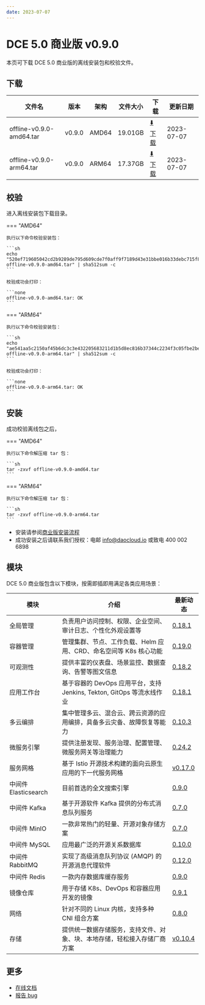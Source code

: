 ```yaml
---
date: 2023-07-07
---
```


# DCE 5.0 商业版 v0.9.0

本页可下载 DCE 5.0 商业版的离线安装包和校验文件。

## 下载

| 文件名                      | 版本    | 架构 | 文件大小 | 下载                                           | 更新日期   |
| ----------------------------- | ------- | -------- | ---------------------------------------------- | ---------- | ----------------------------- |
| offline-v0.9.0-amd64.tar | v0.9.0 | AMD64 | 19.01GB | [:arrow_down: 下载](https://qiniu-download-public.daocloud.io/DaoCloud_Enterprise/dce5/offline-v0.9.0-amd64.tar) | 2023-07-07 |
| offline-v0.9.0-arm64.tar | v0.9.0 | ARM64 | 17.37GB | [:arrow_down: 下载](https://qiniu-download-public.daocloud.io/DaoCloud_Enterprise/dce5/offline-v0.9.0-arm64.tar) | 2023-07-07 |

## 校验

进入离线安装包下载目录。

=== "AMD64"

    执行以下命令校验安装包：

    ```sh
    echo "520ef719605042cd2b9289de795d609cde7f0aff9f7189d43e31bbe016b33debc715f8e0de24c8f3c3685d54f7d6b2595651bcfa9695c9b98210d161cfddc241  offline-v0.9.0-amd64.tar" | sha512sum -c
    ```

    校验成功会打印：

    ```none
    offline-v0.9.0-amd64.tar: OK
    ```

=== "ARM64"

    执行以下命令校验安装包：

    ```sh
    echo "ae541aa5c2150af45b6dc3c3e432205683211d1b5d8ec816b37344c2234f3c05fbe2be7526b4b5832c5db0439c7d501ce2f1c1492aa5cfe045bbdd321d662e22  offline-v0.9.0-arm64.tar" | sha512sum -c
    ```

    校验成功会打印：

    ```none
    offline-v0.9.0-arm64.tar: OK
    ```

## 安装

成功校验离线包之后，

=== "AMD64"

    执行以下命令解压缩 tar 包：

    ```sh
    tar -zxvf offline-v0.9.0-amd64.tar
    ```

=== "ARM64"

    执行以下命令解压缩 tar 包：

    ```sh
    tar -zxvf offline-v0.9.0-arm64.tar
    ```

- 安装请参阅[商业版安装流程](../../install/commercial/start-install.md)
- 成功安装之后请联系我们授权：电邮 info@daocloud.io 或致电 400 002 6898

## 模块

DCE 5.0 商业版包含以下模块，按需即插即用满足各类应用场景：

| 模块                 | 介绍                                                                     | 最新动态                                                      |
| -------------------- | ------------------------------------------------------------------------ | ------------------------------------------------------------- |
| 全局管理             | 负责用户访问控制、权限、企业空间、审计日志、个性化外观设置等             | [0.18.1](../../ghippo/intro/release-notes.md#0181)    |
| 容器管理             | 管理集群、节点、工作负载、Helm 应用、CRD、命名空间等 K8s 核心功能        | [0.19.0](../../kpanda/intro/release-notes.md#0190)    |
| 可观测性             | 提供丰富的仪表盘、场景监控、数据查询、告警等图文信息                     | [0.18.2](../../insight/intro/releasenote.md#0182)     |
| 应用工作台           | 基于容器的 DevOps 应用平台，支持 Jenkins, Tekton, GitOps 等流水线作业    | [0.18.1](../../amamba/intro/release-notes.md#0181)      |
| 多云编排             | 集中管理多云、混合云、跨云资源的应用编排，具备多云灾备、故障恢复等能力   | [0.10.3](../../kairship/intro/release-notes.md#0103)         |
| 微服务引擎           | 提供注册发现、服务治理、配置管理、微服务网关等治理能力                   | [0.24.2](../../skoala/intro/release-notes.md#0242)             |
| 服务网格             | 基于 Istio 开源技术构建的面向云原生应用的下一代服务网格                  | [v0.17.0](../../mspider/intro/release-notes.md#v0170)          |
| 中间件 Elasticsearch | 目前首选的全文搜索引擎                                                   | [0.9.0](../../middleware/elasticsearch/release-notes.md#090) |
| 中间件 Kafka         | 基于开源软件 Kafka 提供的分布式消息队列服务                              | [0.7.0](../../middleware/kafka/release-notes.md#070)          |
| 中间件 MinIO         | 一款非常热门的轻量、开源对象存储方案                                     | [0.7.0](../../middleware/minio/release-notes.md#070)          |
| 中间件 MySQL         | 应用最广泛的开源关系数据库                                               | [0.10.0](../../middleware/mysql/release-notes.md#0100)           |
| 中间件 RabbitMQ      | 实现了高级消息队列协议 (AMQP) 的开源消息代理软件                         | [0.12.0](../../middleware/rabbitmq/release-notes.md#0120)        |
| 中间件 Redis         | 一款内存数据库缓存服务                                                   | [0.9.0](../../middleware/redis/release-notes.md#090)           |
| 镜像仓库             | 用于存储 K8s、DevOps 和容器应用开发的镜像                                | [0.9.1](../../dce/dce-rn/230630.md)                            |
| 网络                 | 针对不同的 Linux 内核，支持多种 CNI 组合方案                             | [0.8.0](../../dce/dce-rn/230630.md)                            |
| 存储                 | 提供统一数据存储服务，支持文件、对象、块、本地存储，轻松接入存储厂商方案 | [v0.10.4](../../dce/dce-rn/230630.md)                            |

## 更多

- [在线文档](../../dce/index.md)
- [报告 bug](https://github.com/DaoCloud/DaoCloud-docs/issues)

